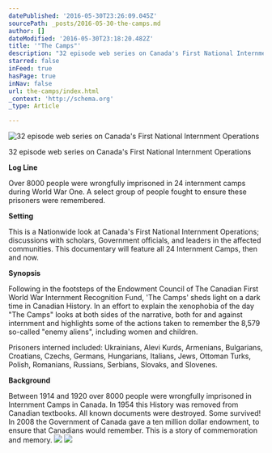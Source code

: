 ```yaml
---
datePublished: '2016-05-30T23:26:09.045Z'
sourcePath: _posts/2016-05-30-the-camps.md
author: []
dateModified: '2016-05-30T23:18:20.482Z'
title: '"The Camps"'
description: "32 episode web series on Canada's First National Internment Operations"
starred: false
inFeed: true
hasPage: true
inNav: false
url: the-camps/index.html
_context: 'http://schema.org'
_type: Article

---
```

![32 episode web series on Canada's First National Internment Operations](https://s3-us-west-2.amazonaws.com/the-grid-img/p/6eaf8a0e7d9ff3c1e709972239e5a5c0be5eaf67.jpg)

32 episode web series on Canada's First National Internment Operations

**Log Line**

Over 8000 people were wrongfully imprisoned in 24 internment camps during World War One. A select group of people fought to ensure these prisoners were remembered.

**Setting**

This is a Nationwide look at Canada's First National Internment Operations; discussions with scholars, Government officials, and leaders in the affected communities. This documentary will feature all 24 Internment Camps, then and now.

**Synopsis**

Following in the footsteps of the Endowment Council of The Canadian First World War Internment Recognition Fund, 'The Camps' sheds light on a dark time in Canadian History. In an effort to explain the xenophobia of the day "The Camps" looks at both sides of the narrative, both for and against internment and highlights some of the actions taken to remember the 8,579 so-called "enemy aliens", including women and children.

Prisoners interned included: Ukrainians, Alevi Kurds, Armenians, Bulgarians, Croatians, Czechs, Germans, Hungarians, Italians, Jews, Ottoman Turks, Polish, Romanians, Russians, Serbians, Slovaks, and Slovenes.

**Background**

Between 1914 and 1920 over 8000 people were wrongfully imprisoned in Internment Camps in Canada. In 1954 this History was removed from Canadian textbooks. All known documents were destroyed. Some survived! In 2008 the Government of Canada gave a ten million dollar endowment, to ensure that Canadians would remember. This is a story of commemoration and memory.
![](file://localhost/Users/Ryan/Library/Caches/TemporaryItems/msoclip/0clip_image002.png)
![](file://localhost/Users/Ryan/Library/Caches/TemporaryItems/msoclip/0clip_image004.png)